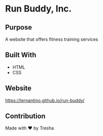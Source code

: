 # Run Buddy, Inc.

## Purpose
A website that offers fitness training services

## Built With
* HTML
* CSS

## Website
https://lernantino.github.io/run-buddy/

## Contribution
Made with ❤️ by Tresha